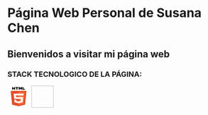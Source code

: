 # Página Web Personal de Susana Chen
## Bienvenidos a visitar mi página web

### STACK TECNOLOGICO DE LA PÁGINA:
<img src="imagenes/html5.png" width="50px" height="50px">
<img scr="imagenes/css3.png" width="50px" height="50px">